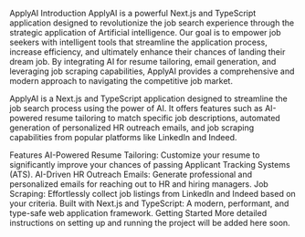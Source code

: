 ApplyAI
Introduction
ApplyAI is a powerful Next.js and TypeScript application designed to revolutionize the job search experience through the strategic application of Artificial intelligence. Our goal is to empower job seekers with intelligent tools that streamline the application process, increase efficiency, and ultimately enhance their chances of landing their dream job. By integrating AI for resume tailoring, email generation, and leveraging job scraping capabilities, ApplyAI provides a comprehensive and modern approach to navigating the competitive job market.

ApplyAI is a Next.js and TypeScript application designed to streamline the job search process using the power of AI. It offers features such as AI-powered resume tailoring to match specific job descriptions, automated generation of personalized HR outreach emails, and job scraping capabilities from popular platforms like LinkedIn and Indeed.

Features
AI-Powered Resume Tailoring: Customize your resume to significantly improve your chances of passing Applicant Tracking Systems (ATS).
AI-Driven HR Outreach Emails: Generate professional and personalized emails for reaching out to HR and hiring managers.
Job Scraping: Effortlessly collect job listings from LinkedIn and Indeed based on your criteria.
Built with Next.js and TypeScript: A modern, performant, and type-safe web application framework.
Getting Started
More detailed instructions on setting up and running the project will be added here soon.
